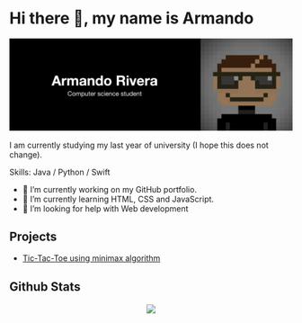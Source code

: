 # Hi there 👋, my name is Armando

![](https://raw.githubusercontent.com/mandorc/mandorc/main/assets/banner_black.png)

I am currently studying my last year of university (I hope this does not change).

Skills: Java / Python / Swift

- 🔭 I’m currently working on my GitHub portfolio. 
- 🌱 I’m currently learning HTML, CSS and JavaScript. 
- 🤔 I’m looking for help with Web development 


## Projects

 - [Tic-Tac-Toe using minimax algorithm](#)


## Github Stats  
<div align="center"><img src="https://github-readme-stats.vercel.app/api?username=mandorc&show_icons=true&count_private=true&hide_border=true" align="center" /></div>  
